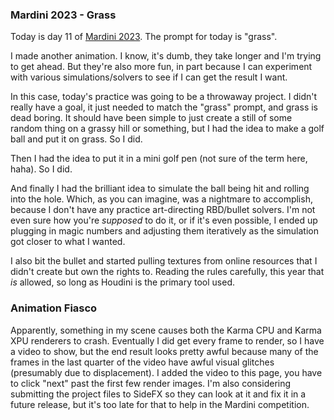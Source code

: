 ### Mardini 2023 - Grass

Today is day 11 of [Mardini 2023][mardini-2023]. The prompt for today is "grass".

I made another animation. I know, it's dumb, they take longer and I'm trying to get
ahead. But they're also more fun, in part because I can experiment with various
simulations/solvers to see if I can get the result I want.

In this case, today's practice was going to be a throwaway project. I didn't really
have a goal, it just needed to match the "grass" prompt, and grass is dead boring.
It should have been simple to just create a still of some random thing on a grassy
hill or something, but I had the idea to make a golf ball and put it on grass. So
I did.

Then I had the idea to put it in a mini golf pen (not sure of the term here,
haha). So I did.

And finally I had the brilliant idea to simulate the ball being hit and rolling into
the hole. Which, as you can imagine, was a nightmare to accomplish, because I don't
have any practice art-directing RBD/bullet solvers. I'm not even sure how you're
_supposed_ to do it, or if it's even possible, I ended up plugging in magic numbers
and adjusting them iteratively as the simulation got closer to what I wanted.

I also bit the bullet and started pulling textures from online resources that I
didn't create but own the rights to. Reading the rules carefully, this year that _is_
allowed, so long as Houdini is the primary tool used.

<!-- My entry post is [here][entry-post]. -->

### Animation Fiasco

Apparently, something in my scene causes both the Karma CPU and Karma XPU renderers to
crash. Eventually I did get every frame to render, so I have a video to show, but the
end result looks pretty awful because many of the frames in the last quarter of the
video have awful visual glitches (presumably due to displacement). I added the video
to this page, you have to click "next" past the first few render images. I'm
also considering submitting the project files to SideFX so they can look at it and
fix it in a future release, but it's too late for that to help in the Mardini
competition.

[mardini-2023]: https://www.sidefx.com/community-main-menu/contests-jams/mardini-2023/
<!-- [entry-post]: ... -->
